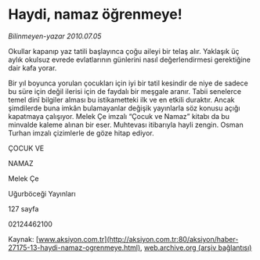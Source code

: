 # Haydi, namaz öğrenmeye!

*Bilinmeyen-yazar 2010.07.05*

<font class="agenda2NewsSpot">
 Okullar kapanıp yaz tatili başlayınca çoğu aileyi bir telaş alır. Yaklaşık üç aylık okulsuz evrede evlatlarının günlerini nasıl değerlendirmesi gerektiğine dair kafa yorar.
</font>
<font class="newsDetail">
 <p>
  <p class="MsoNormal">
   Bir yıl boyunca yorulan çocukları için iyi bir tatil kesindir de niye de sadece bu süre için değil ilerisi için de faydalı bir meşgale aranır. Tabii senelerce temel dinî bilgiler alması bu istikametteki ilk ve en etkili duraktır. Ancak şimdilerde buna imkân bulamayanlar değişik yayınlarla söz konusu açığı kapatmaya çalışıyor. Melek Çe imzalı “Çocuk ve Namaz” kitabı da bu minvalde kaleme alınan bir eser. Muhtevası itibarıyla hayli zengin. Osman Turhan imzalı çizimlerle de göze hitap ediyor.
  </p>
  <p class="MsoNormal">
  </p>
  <p class="MsoNormal">
   ÇOCUK VE
  </p>
  <p class="MsoNormal">
   NAMAZ
  </p>
  <p class="MsoNormal">
  </p>
  <p class="MsoNormal">
   Melek Çe
  </p>
  <p class="MsoNormal">
   Uğurböceği Yayınları
  </p>
  <p class="MsoNormal">
   127 sayfa
  </p>
  <p class="MsoNormal">
   02124462100
  </p>
 </p>
</font>

Kaynak: [www.aksiyon.com.tr](http://aksiyon.com.tr:80/aksiyon/haber-27175-13-haydi-namaz-ogrenmeye.html), [web.archive.org (arşiv bağlantısı)](http://web.archive.org/web/20100714185148/http://aksiyon.com.tr:80/aksiyon/haber-27175-13-haydi-namaz-ogrenmeye.html)
